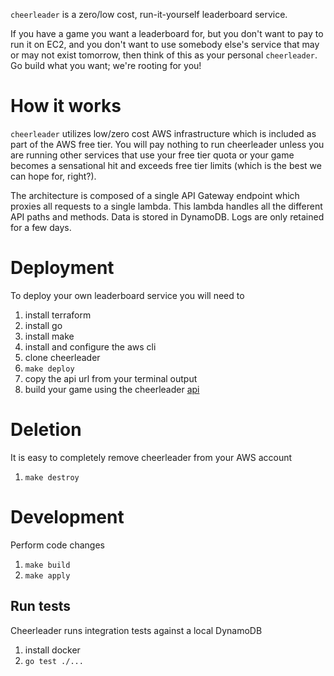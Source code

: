 `cheerleader` is a zero/low cost, run-it-yourself leaderboard service.

If you have a game you want a leaderboard for, but you don't want to pay to run it on EC2, and you don't want to use somebody else's service that may or may not exist tomorrow, then think of this as your personal `cheerleader`. Go build what you want; we're rooting for you!

# How it works

`cheerleader` utilizes low/zero cost AWS infrastructure which is included as part of the AWS free tier. You will pay nothing to run cheerleader unless you are running other services that use your free tier quota or your game becomes a sensational hit and exceeds free tier limits (which is the best we can hope for, right?).

The architecture is composed of a single API Gateway endpoint which proxies all requests to a single lambda. This lambda handles all the different API paths and methods. Data is stored in DynamoDB. Logs are only retained for a few days.

# Deployment

To deploy your own leaderboard service you will need to
1. install terraform
1. install go
1. install make
1. install and configure the aws cli
1. clone cheerleader
1. `make deploy`
1. copy the api url from your terminal output
1. build your game using the cheerleader [api](./openapi.yaml)

# Deletion

It is easy to completely remove cheerleader from your AWS account
1. `make destroy`

# Development

Perform code changes
1. `make build`
1. `make apply`

## Run tests

Cheerleader runs integration tests against a local DynamoDB

1. install docker
1. `go test ./...`
